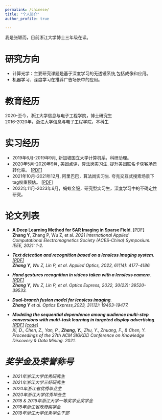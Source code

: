 ```yaml
---
permalink: /chinese/
title: "个人简介"
author_profile: true

---
```


我是张颖而，目前浙江大学博士三年级在读。

研究方向
======
* 计算光学：主要研究课题是基于深度学习的无透镜系统,包括成像和应用。
* 机器学习、深度学习在推荐广告场景中的应用。

教育经历
======
2020-至今，浙江大学信息与电子工程学院，博士研究生<br>
2016-2020年，浙江大学信息与电子工程学院，本科生

实习经历
======
* 2019年6月-2019年9月, 新加坡国立大学计算机系，科研助理。
* 2020年5月-2020年9月, 美团点评，算法岗实习生. 提升美团联名卡获客场景转化率。 [[PDF]](https://zhangyingerjelly.github.io/files/intern_meituan/intern_meituan.pdf)
* 2021年10月-2021年12月, 阿里巴巴，算法岗实习生. 夸克交互式搜索场景下tag权重预估。 [[PDF]](https://zhangyingerjelly.github.io/files/intern_alibaba/intern_ali.pdf)
* 2022年11月-2023年6月，蚂蚁金服，研究型实习生，深度学习中的不确定性研究。

论文列表
======
* <b>A Deep Learning Method for SAR Imaging in Sparse Field</b>. [[PDF]](https://ieeexplore.ieee.org/abstract/document/9581539) <br>
<b>Zhang Y</b>, Zhang P, Wu Z, et al. <i>2021 International Applied Computational Electromagnetics Society (ACES-China) Symposium. IEEE, 2021: 1-2<i>.

* <b>Text detection and recognition based on a lensless imaging system</b>. [[PDF]](https://opg.optica.org/ao/abstract.cfm?uri=ao-61-14-4177) <br>
<b>Zhang Y</b>, Wu Z, Lin P, et al. <i>Applied Optics, 2022, 61(14): 4177-4186.<i>

* <b>Hand gestures recognition in videos taken with a lensless camera</b>. [[PDF]](https://opg.optica.org/oe/fulltext.cfm?uri=oe-30-22-39520&id=509832) <br>
<b>Zhang Y</b>, Wu Z, Lin P, et al. <i>Optics Express, 2022, 30(22): 39520-39533.<i>
  
* <b>Dual-branch fusion model for lensless imaging</b>. <br> <b>Zhang Y</b> et al. <i> Optics Express,2023, 31(12): 19463-19477.<i>

* <b>Modeling the sequential dependence among audience multi-step conversions with multi-task learning in targeted display advertising</b>. [[PDF]](https://arxiv.org/abs/2105.08489) [[code]](https://github.com/xidongbo/AITM) <br>
Xi, D., Chen, Z., Yan, P., <b>Zhang, Y.</b>, Zhu, Y., Zhuang, F., & Chen, Y. <i>Proceedings of the 27th ACM SIGKDD Conference on Knowledge Discovery & Data Mining. 2021.<i>

奖学金及荣誉称号
======
* 2021年浙江大学优秀研究生
* 2021年浙江大学三好研究生
* 2020年浙江省优秀毕业生
* 2020年浙江大学优秀毕业生
* 2018 & 2019年浙江大学一等奖学业奖学金
* 2018年浙江省政府奖学金
* 2018年浙江大学优秀学生干部


